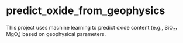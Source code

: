 # predict_oxide_from_geophysics
This project uses machine learning to predict oxide content (e.g., SiO₂， MgO,) based on geophysical parameters.
